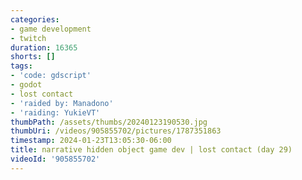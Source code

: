 ```yaml
---
categories:
- game development
- twitch
duration: 16365
shorts: []
tags:
- 'code: gdscript'
- godot
- lost contact
- 'raided by: Manadono'
- 'raiding: YukieVT'
thumbPath: /assets/thumbs/20240123190530.jpg
thumbUri: /videos/905855702/pictures/1787351863
timestamp: 2024-01-23T13:05:30-06:00
title: narrative hidden object game dev | lost contact (day 29)
videoId: '905855702'
---
```

